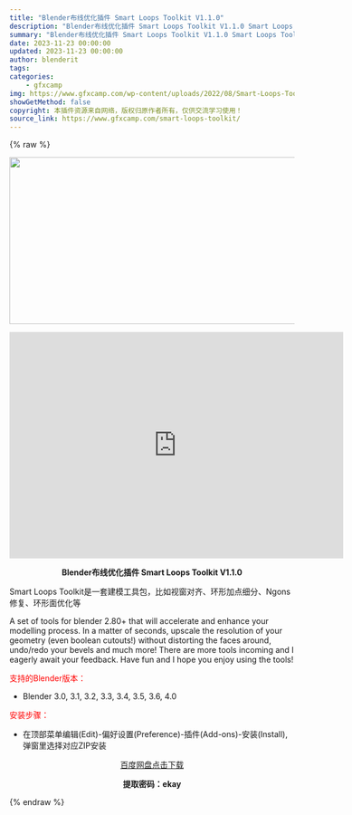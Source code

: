 ```yaml
---
title: "Blender布线优化插件 Smart Loops Toolkit V1.1.0"
description: "Blender布线优化插件 Smart Loops Toolkit V1.1.0 Smart Loops Toolkit是一套建模工具包，比如视窗对齐、环形加点细分、Ngons修复、环形面优化等 A ..."
summary: "Blender布线优化插件 Smart Loops Toolkit V1.1.0 Smart Loops Toolkit是一套建模工具包，比如视窗对齐、环形加点细分、Ngons修复、环形面优化等 A ..."
date: 2023-11-23 00:00:00
updated: 2023-11-23 00:00:00
author: blenderit
tags: 
categories:
    - gfxcamp
img: https://www.gfxcamp.com/wp-content/uploads/2022/08/Smart-Loops-Toolkit.jpg
showGetMethod: false
copyright: 本插件资源来自网络，版权归原作者所有，仅供交流学习使用！
source_link: https://www.gfxcamp.com/smart-loops-toolkit/
---
```


{% raw %}
<div><p><img decoding="async" class="aligncenter size-full wp-image-105813" src="https://www.gfxcamp.com/wp-content/uploads/2022/08/Smart-Loops-Toolkit.jpg" data-src="https://www.gfxcamp.com/wp-content/uploads/2022/08/Smart-Loops-Toolkit.jpg" alt="" width="590" height="295" data-srcset="https://www.gfxcamp.com/wp-content/uploads/2022/08/Smart-Loops-Toolkit.jpg 590w, https://www.gfxcamp.com/wp-content/uploads/2022/08/Smart-Loops-Toolkit-150x75.jpg 150w" data-sizes="(max-width: 590px) 100vw, 590px"></p><p style="text-align: center;"><iframe loading="lazy" src="https://player.youku.com/embed/XNTg5Mjk5NjMyNA==" width="590" height="400" frameborder="0" allowfullscreen="allowfullscreen" data-mce-fragment="1"></iframe></p><p style="text-align: center;"><strong>Blender布线优化插件 Smart Loops Toolkit V1.1.0</strong></p><p>Smart Loops Toolkit是一套建模工具包，比如视窗对齐、环形加点细分、Ngons修复、环形面优化等</p><p>A set of tools for blender 2.80+ that will accelerate and enhance your modelling process. In a matter of seconds, upscale the resolution of your geometry (even boolean cutouts!) without distorting the faces around, undo/redo your bevels and much more! There are more tools incoming and I eagerly await your feedback. Have fun and I hope you enjoy using the tools!</p><p style="text-align: left;"><span style="color: #ff0000;">支持的Blender版本：</span></p><ul>
<li style="text-align: left;">Blender 3.0, 3.1, 3.2, 3.3, 3.4, 3.5, 3.6, 4.0</li>
</ul><p style="text-align: left;"><span style="color: #ff0000;">安装步骤：</span></p><ul>
<li>在顶部菜单编辑(Edit)-偏好设置(Preference)-插件(Add-ons)-安装(Install),弹窗里选择对应ZIP安装</li>
</ul><p style="text-align: center;"><a class="maxbutton-3 maxbutton maxbutton-baidu" target="_blank" rel="noopener" href="https://pan.baidu.com/s/18u6mQ483Gu0K8MzAzostHw?pwd=ekay"><span class="mb-text">百度网盘点击下载</span></a></p><p style="text-align: center;"><strong>提取密码：ekay</strong></p></div>
<div style="display: none">gfxcamp</div>
{% endraw %}